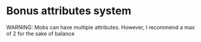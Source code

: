 
# Bonus attributes system

WARNING: Mobs can have multiple attributes. However, I recommend a max of 2 for the sake of balance